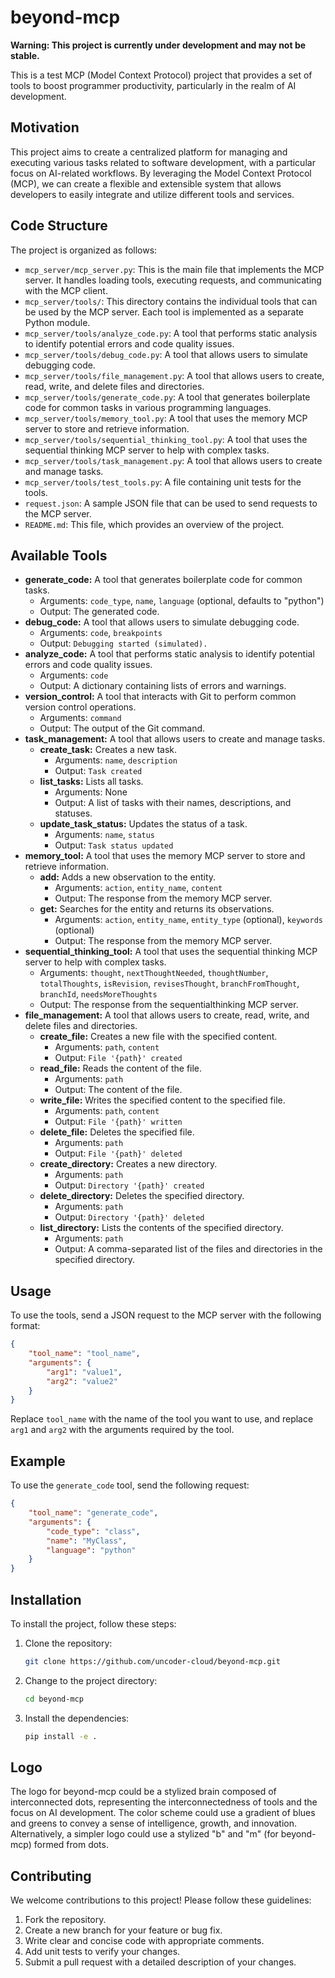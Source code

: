 # beyond-mcp

**Warning: This project is currently under development and may not be stable.**

This is a test MCP (Model Context Protocol) project that provides a set of tools to boost programmer productivity, particularly in the realm of AI development.

## Motivation

This project aims to create a centralized platform for managing and executing various tasks related to software development, with a particular focus on AI-related workflows. By leveraging the Model Context Protocol (MCP), we can create a flexible and extensible system that allows developers to easily integrate and utilize different tools and services.

## Code Structure

The project is organized as follows:

*   `mcp_server/mcp_server.py`: This is the main file that implements the MCP server. It handles loading tools, executing requests, and communicating with the MCP client.
*   `mcp_server/tools/`: This directory contains the individual tools that can be used by the MCP server. Each tool is implemented as a separate Python module.
*   `mcp_server/tools/analyze_code.py`: A tool that performs static analysis to identify potential errors and code quality issues.
*   `mcp_server/tools/debug_code.py`: A tool that allows users to simulate debugging code.
*   `mcp_server/tools/file_management.py`: A tool that allows users to create, read, write, and delete files and directories.
*   `mcp_server/tools/generate_code.py`: A tool that generates boilerplate code for common tasks in various programming languages.
*   `mcp_server/tools/memory_tool.py`: A tool that uses the memory MCP server to store and retrieve information.
*   `mcp_server/tools/sequential_thinking_tool.py`: A tool that uses the sequential thinking MCP server to help with complex tasks.
*   `mcp_server/tools/task_management.py`: A tool that allows users to create and manage tasks.
*   `mcp_server/tools/test_tools.py`: A file containing unit tests for the tools.
*   `request.json`: A sample JSON file that can be used to send requests to the MCP server.
*   `README.md`: This file, which provides an overview of the project.

## Available Tools

*   **generate_code:** A tool that generates boilerplate code for common tasks.
    *   Arguments: `code_type`, `name`, `language` (optional, defaults to "python")
    *   Output: The generated code.
*   **debug_code:** A tool that allows users to simulate debugging code.
    *   Arguments: `code`, `breakpoints`
    *   Output: `Debugging started (simulated).`
*   **analyze_code:** A tool that performs static analysis to identify potential errors and code quality issues.
    *   Arguments: `code`
    *   Output: A dictionary containing lists of errors and warnings.
*   **version_control:** A tool that interacts with Git to perform common version control operations.
    *   Arguments: `command`
    *   Output: The output of the Git command.
*   **task_management:** A tool that allows users to create and manage tasks.
    *   **create_task:** Creates a new task.
        *   Arguments: `name`, `description`
        *   Output: `Task created`
    *   **list_tasks:** Lists all tasks.
        *   Arguments: None
        *   Output: A list of tasks with their names, descriptions, and statuses.
    *   **update_task_status:** Updates the status of a task.
        *   Arguments: `name`, `status`
        *   Output: `Task status updated`
*   **memory_tool:** A tool that uses the memory MCP server to store and retrieve information.
    *   **add:** Adds a new observation to the entity.
        *   Arguments: `action`, `entity_name`, `content`
        *   Output: The response from the memory MCP server.
    *   **get:** Searches for the entity and returns its observations.
         *   Arguments: `action`, `entity_name`, `entity_type` (optional), `keywords` (optional)
         *   Output: The response from the memory MCP server.
*   **sequential_thinking_tool:** A tool that uses the sequential thinking MCP server to help with complex tasks.
    *   Arguments: `thought`, `nextThoughtNeeded`, `thoughtNumber`, `totalThoughts`, `isRevision`, `revisesThought`, `branchFromThought`, `branchId`, `needsMoreThoughts`
    *   Output: The response from the sequentialthinking MCP server.
*   **file_management:** A tool that allows users to create, read, write, and delete files and directories.
    *   **create_file:** Creates a new file with the specified content.
        *   Arguments: `path`, `content`
        *   Output: `File '{path}' created`
    *   **read_file:** Reads the content of the file.
        *   Arguments: `path`
        *   Output: The content of the file.
    *   **write_file:** Writes the specified content to the specified file.
        *   Arguments: `path`, `content`
        *   Output: `File '{path}' written`
    *   **delete_file:** Deletes the specified file.
        *   Arguments: `path`
        *   Output: `File '{path}' deleted`
    *   **create_directory:** Creates a new directory.
        *   Arguments: `path`
        *   Output: `Directory '{path}' created`
    *   **delete_directory:** Deletes the specified directory.
        *   Arguments: `path`
        *   Output: `Directory '{path}' deleted`
    *   **list_directory:** Lists the contents of the specified directory.
        *   Arguments: `path`
        *   Output: A comma-separated list of the files and directories in the specified directory.

## Usage

To use the tools, send a JSON request to the MCP server with the following format:

```json
{
    "tool_name": "tool_name",
    "arguments": {
        "arg1": "value1",
        "arg2": "value2"
    }
}
```

Replace `tool_name` with the name of the tool you want to use, and replace `arg1` and `arg2` with the arguments required by the tool.

## Example

To use the `generate_code` tool, send the following request:

```json
{
    "tool_name": "generate_code",
    "arguments": {
        "code_type": "class",
        "name": "MyClass",
        "language": "python"
    }
}
```

## Installation

To install the project, follow these steps:

1.  Clone the repository:
    ```bash
    git clone https://github.com/uncoder-cloud/beyond-mcp.git
    ```
2.  Change to the project directory:
    ```bash
    cd beyond-mcp
    ```
3.  Install the dependencies:
    ```bash
    pip install -e .
    ```

## Logo

The logo for beyond-mcp could be a stylized brain composed of interconnected dots, representing the interconnectedness of tools and the focus on AI development. The color scheme could use a gradient of blues and greens to convey a sense of intelligence, growth, and innovation. Alternatively, a simpler logo could use a stylized "b" and "m" (for beyond-mcp) formed from dots.

## Contributing

We welcome contributions to this project! Please follow these guidelines:

1.  Fork the repository.
2.  Create a new branch for your feature or bug fix.
3.  Write clear and concise code with appropriate comments.
4.  Add unit tests to verify your changes.
5.  Submit a pull request with a detailed description of your changes.

